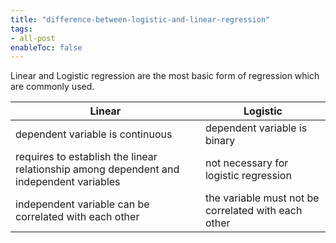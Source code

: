 ```yaml
---
title: "difference-between-logistic-and-linear-regression"
tags:
- all-post
enableToc: false
---
```


Linear and Logistic regression are the most basic form of regression which are commonly used. 

| Linear                                                                                  | Logistic                                            |
|-----------------------------------------------------------------------------------------|-----------------------------------------------------|
| dependent variable is continuous                                                        | dependent variable is binary                        |
| requires to establish the linear relationship among dependent and independent variables | not necessary for logistic regression               |
| independent variable can be correlated with each other                                  | the variable must not be correlated with each other |

